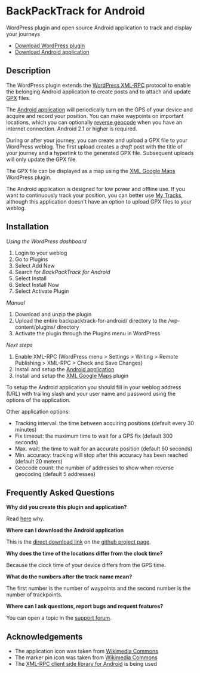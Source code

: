 BackPackTrack for Android
=========================

WordPress plugin and open source Android application to track and display your journeys

* [Download WordPress plugin](http://wordpress.org/extend/plugins/backpacktrack-for-android/ "BackPackTrack for Android")
* [Download Android application](https://github.com/downloads/M66B/BackPackTrack/BackPackTrack.apk "BackPackTrack for Android")

Description
-----------

The WordPress plugin extends the [WordPress XML-RPC](http://codex.wordpress.org/XML-RPC_Support "WordPress XML-RPC") protocol
to enable the belonging Android application to create posts and
to attach and update [GPX](http://www.topografix.com/gpx.asp "GPX") files.

The [Android application](https://github.com/M66B/BackPackTrack "BackPackTrack for Android") will periodically turn on the GPS of your device and acquire and record your position.
You can make waypoints on important locations,
which you can optionally [reverse geocode](http://en.wikipedia.org/wiki/Reverse_geocoding "reverse geocode") when you have an internet connection.
Android 2.1 or higher is required.

During or after your journey, you can create and upload a GPX file to your WordPress weblog.
The first upload creates a *draft* post with the title of your journey and a hyperlink to the generated GPX file.
Subsequent uploads will only update the GPX file.

The GPX file can be displayed as a map using the [XML Google Maps](http://wordpress.org/extend/plugins/xml-google-maps/ "XML Google Maps") WordPress plugin.

The Android application is designed for low power and offline use.
If you want to continuously track your position, you can better use [My Tracks](http://mytracks.appspot.com/ "My Tracks"),
although this application doesn't have an option to upload GPX files to your weblog.


Installation
------------

*Using the WordPress dashboard*

1. Login to your weblog
1. Go to Plugins
1. Select Add New
1. Search for *BackPackTrack for Android*
1. Select Install
1. Select Install Now
1. Select Activate Plugin

*Manual*

1. Download and unzip the plugin
1. Upload the entire backpacktrack-for-android/ directory to the /wp-content/plugins/ directory
1. Activate the plugin through the Plugins menu in WordPress

*Next steps*

1. Enable XML-RPC (WordPress menu > Settings > Writing > Remote Publishing > XML-RPC > Check and Save Changes)
1. Install and setup the [Android application](https://github.com/M66B/BackPackTrack "Android application")
1. Install and setup the [XML Google Maps](http://wordpress.org/extend/plugins/xml-google-maps/ "XML Google Maps") plugin

To setup the Android application you should fill in your weblog address (URL) with trailing slash
and your user name and password using the options of the application.

Other application options:

* Tracking interval: the time between acquiring positions (default every 30 minutes)
* Fix timeout: the maximum time to wait for a GPS fix (default 300 seconds)
* Max. wait: the time to wait for an accurate position (default 60 seconds)
* Min. accuracy: tracking will stop after this accuracy has been reached (default 20 meters)
* Geocode count: the number of addresses to show when reverse geocoding (default 5 addresses)

Frequently Asked Questions
--------------------------

**Why did you create this plugin and application?**

Read [here](http://blog.bokhorst.biz/5283/computers-en-internet/backpacktrack-for-android/ "Marcel's weblog") why.

**Where can I download the Android application**

This is the [direct download link](https://github.com/downloads/M66B/BackPackTrack/BackPackTrack.apk "BackPackTrack for Android")
on the [github project page](https://github.com/M66B/BackPackTrack "Android application").

**Why does the time of the locations differ from the clock time?**

Because the clock time of your device differs from the GPS time.

**What do the numbers after the track name mean?**

The first number is the number of waypoints and the second number is the number of trackpoints.

**Where can I ask questions, report bugs and request features?**

You can open a topic in the [support forum](http://forum.bokhorst.biz/backpacktrack-for-android/ "support forum").

Acknowledgements
----------------

* The application icon was taken from [Wikimedia Commons](http://commons.wikimedia.org/wiki/File:Map_symbol-pin.svg "Map symbol")
* The marker pin icon was taken from [Wikimedia Commons](http://commons.wikimedia.org/wiki/File:Exquisite-backpack.svg "Marker pin")
* The [XML-RPC client side library for Android](http://code.google.com/p/android-xmlrpc/ "XML-RPC for Android") is being used
